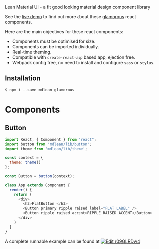 Lean Material UI - a fit good looking material design component library

See the [live demo](https://fredericheem.github.io/mdlean/) to find out more about these [glamorous](https://github.com/paypal/glamorous) react components.

Here are the main objectives for these react components:
* Components must be optimised for size.
* Components can be imported individually.
* Real-time theming.
* Compatible with `create-react-app` based app, ejection free.
* Webpack config free, no need to install and configure `sass` or `stylus`.


## Installation

    $ npm i --save mdlean glamorous

# Components

## Button


```javascript
import React, { Component } from "react";
import button from "mdlean/lib/button";
import theme from 'mdlean/lib/theme';

const context = {
  theme: theme()
};

const Button = button(context);

class App extends Component {
  render() {
    return (
      <div>
        <h3>FlatButton </h3>
        <Button primary ripple raised label="FLAT LABEL" />
        <Button ripple raised accent>RIPPLE RAISED ACCENT</Button>
      </div>
    )
  }
}

```

A complete runnable example can be found at [![Edit r09GLRDw4](https://codesandbox.io/static/img/play-codesandbox.svg)](https://codesandbox.io/s/r09GLRDw4)






